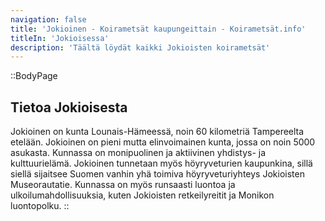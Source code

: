 ```yaml
---
navigation: false
title: 'Jokioinen - Koirametsät kaupungeittain - Koirametsät.info'
titleIn: 'Jokioisessa'
description: 'Täältä löydät kaikki Jokioisten koirametsät'
---
```


::BodyPage
## Tietoa Jokioisesta
Jokioinen on kunta Lounais-Hämeessä, noin 60 kilometriä Tampereelta etelään. Jokioinen on pieni mutta elinvoimainen kunta, jossa on noin 5000 asukasta. Kunnassa on monipuolinen ja aktiivinen yhdistys- ja kulttuurielämä. Jokioinen tunnetaan myös höyryveturien kaupunkina, sillä siellä sijaitsee Suomen vanhin yhä toimiva höyryveturiyhteys Jokioisten Museorautatie. Kunnassa on myös runsaasti luontoa ja ulkoilumahdollisuuksia, kuten Jokioisten retkeilyreitit ja Monikon luontopolku.
::